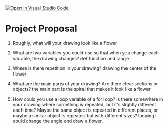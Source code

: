 [![Open in Visual Studio Code](https://classroom.github.com/assets/open-in-vscode-2e0aaae1b6195c2367325f4f02e2d04e9abb55f0b24a779b69b11b9e10269abc.svg)](https://classroom.github.com/online_ide?assignment_repo_id=16025813&assignment_repo_type=AssignmentRepo)
# Project Proposal

1. Roughly, what will your drawing look like
a flower

2. What are two variables you could use so that when you change each variable, the drawing changes?
def function and range

3. Where is there repetition in your drawing?
drawing the center of the flower

4. What are the main parts of your drawing? Are there clear sections or objects?
the main part is the spiral that makes it look like a flower

5. How could you use a loop variable of a for loop? Is there somewhere in your drawing where something is repeated, but it's slightly different each time? Maybe the same object is repeated in different places, or maybe a similar object is repeated but with different sizes?
looping I could change the angle and draw a flower.


